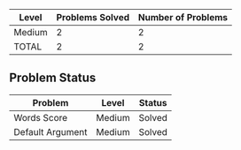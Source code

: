 |Level|Problems Solved|Number of Problems|
|-----|---------------|------------------|
|Medium|2|2|
|TOTAL|2|2|


Problem Status
---
|Problem|Level|Status|
|-------|-----|------|
|Words Score|Medium|Solved|
|Default Argument|Medium|Solved|
